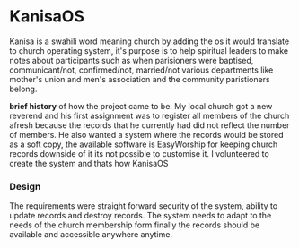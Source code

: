 # KanisaOS
Kanisa is a swahili word meaning church by adding the os it would translate to church operating system, it's purpose is to help spiritual leaders to make notes about participants such as when
parisioners were baptised, communicant/not, confirmed/not, married/not various departments like mother's union and men's association and the community paristioners belong.

**brief history** of how the project came to be. My local church got a new reverend and his first assignment was to register all members of the church afresh because the records that he currently 
had did not reflect the number of members. He also wanted a system where the records would be stored as a soft copy, the available software is EasyWorship for keeping church records downside of 
it its not possible to customise it. I volunteered to create the system and thats how KanisaOS

### Design
The requirements were straight forward security of the system, ability to update records and destroy records. The system needs to adapt to the needs of the church membership form finally 
the records should be available and accessible anywhere anytime.

